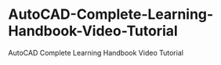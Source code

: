 # AutoCAD-Complete-Learning-Handbook-Video-Tutorial
AutoCAD Complete Learning Handbook Video Tutorial
